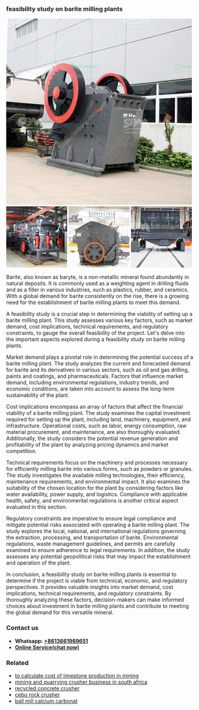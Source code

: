 <h3>feasibility study on barite milling plants</h3><img src='1706768147.jpg' alt=''><p>Barite, also known as baryte, is a non-metallic mineral found abundantly in natural deposits. It is commonly used as a weighting agent in drilling fluids and as a filler in various industries, such as plastics, rubber, and ceramics. With a global demand for barite consistently on the rise, there is a growing need for the establishment of barite milling plants to meet this demand.</p><p>A feasibility study is a crucial step in determining the viability of setting up a barite milling plant. This study assesses various key factors, such as market demand, cost implications, technical requirements, and regulatory constraints, to gauge the overall feasibility of the project. Let's delve into the important aspects explored during a feasibility study on barite milling plants.</p><p>Market demand plays a pivotal role in determining the potential success of a barite milling plant. The study analyzes the current and forecasted demand for barite and its derivatives in various sectors, such as oil and gas drilling, paints and coatings, and pharmaceuticals. Factors that influence market demand, including environmental regulations, industry trends, and economic conditions, are taken into account to assess the long-term sustainability of the plant.</p><p>Cost implications encompass an array of factors that affect the financial viability of a barite milling plant. The study examines the capital investment required for setting up the plant, including land, machinery, equipment, and infrastructure. Operational costs, such as labor, energy consumption, raw material procurement, and maintenance, are also thoroughly evaluated. Additionally, the study considers the potential revenue generation and profitability of the plant by analyzing pricing dynamics and market competition.</p><p>Technical requirements focus on the machinery and processes necessary for efficiently milling barite into various forms, such as powders or granules. The study investigates the available milling technologies, their efficiency, maintenance requirements, and environmental impact. It also examines the suitability of the chosen location for the plant by considering factors like water availability, power supply, and logistics. Compliance with applicable health, safety, and environmental regulations is another critical aspect evaluated in this section.</p><p>Regulatory constraints are imperative to ensure legal compliance and mitigate potential risks associated with operating a barite milling plant. The study explores the local, national, and international regulations governing the extraction, processing, and transportation of barite. Environmental regulations, waste management guidelines, and permits are carefully examined to ensure adherence to legal requirements. In addition, the study assesses any potential geopolitical risks that may impact the establishment and operation of the plant.</p><p>In conclusion, a feasibility study on barite milling plants is essential to determine if the project is viable from technical, economic, and regulatory perspectives. It provides valuable insights into market demand, cost implications, technical requirements, and regulatory constraints. By thoroughly analyzing these factors, decision-makers can make informed choices about investment in barite milling plants and contribute to meeting the global demand for this versatile mineral.</p><h3>Contact us</h3><ul><li><strong>Whatsapp:&nbsp;<a href="https://wa.me/8613661969651">+8613661969651</a></strong></li><li><a href="https://swt.shibang-china.com/?git&amp;zhl&amp;feasibility study on barite milling plants"><strong>Online Service(chat now)</strong></a></li></ul><h3>Related</h3><ul><li><a href='to calculate cost of limestone production in mining.md'>to calculate cost of limestone production in mining</a></li><li><a href='mining and quarrying crusher business in south africa.md'>mining and quarrying crusher business in south africa</a></li><li><a href='recycled concrete crusher.md'>recycled concrete crusher</a></li><li><a href='cebu rock crusher.md'>cebu rock crusher</a></li><li><a href='ball mill calcium carbonat.md'>ball mill calcium carbonat</a></li></ul>